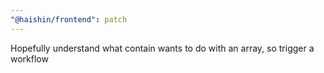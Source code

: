 ```yaml
---
"@haishin/frontend": patch
---
```


Hopefully understand what contain wants to do with an array, so trigger a workflow
